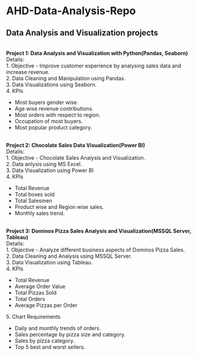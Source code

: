 # AHD-Data-Analysis-Repo
## Data Analysis and Visualization projects ##
<br>
<b>Project 1: Data Analysis and Visualization with Python(Pandas, Seaborn)</b>
</br>
Details:
<br>
1. Objective - Improve customer experience by analysing sales data and increase revenue.
</br>
2. Data Cleaning and Manipulation using Pandas.
<br>
3. Data Visualizations using Seaborn.
</br>
4. KPIs
<ul>
    <li>Most buyers gender wise.</li>
    <li>Age wise revenue contributions.</li>
    <li>Most orders with respect to region.</li>
    <li>Occupation of most buyers.</li>
    <li>Most popular product category.</li>
</ul>

<br>
<b>Project 2: Chocolate Sales Data Visualization(Power BI)</b>
</br>
Details:
<br>
1. Objective - Chocolate Sales Analysis and Visualization.
</br>
2. Data anlysis using MS Excel.
<br>
3. Data Visualization using Power BI
</br>
4. KPIs
<ul>
    <li>Total Revenue</li>
    <li>Total boxes sold</li>
    <li>Total Salesmen</li>
    <li>Product wise and Region wise sales.</li>
    <li>Monthly sales trend.</li>
</ul>
<br>
<b>Project 3: Dominos Pizza Sales Analysis and Visualization(MSSQL Server, Tableau)</b>
</br>
Details:
<br>
1. Objective - Analyze different business aspects of Dominos Pizza Sales.
</br>
2. Data Cleaning and Analysis using MSSQL Server.
<br>
3. Data Visualization using Tableau.
</br>
4. KPIs
<ul>
    <li>Total Revenue</li>
    <li>Average Order Value</li>
    <li>Total Pizzas Sold</li>
    <li>Total Orders</li>
    <li>Average Pizzas per Order</li>
</ul>
5. Chart Requirements
<ul>
    <li>Daily and monthly trends of orders.</li>
    <li>Sales percentage by pizza size and category.</li>
    <li>Sales by pizza category.</li>
    <li>Top 5 best and worst sellers.</li>
</ul>

